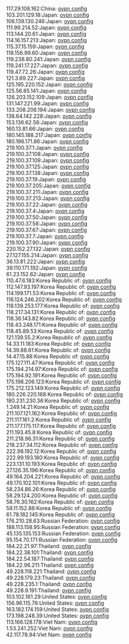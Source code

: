 117.29.108.162:China: [ovpn config](vpn/117_29_108_162.ovpn)  
103.201.129.18:Japan: [ovpn config](vpn/103_201_129_18.ovpn)  
106.139.130.246:Japan: [ovpn config](vpn/106_139_130_246.ovpn)  
111.99.214.52:Japan: [ovpn config](vpn/111_99_214_52.ovpn)  
113.144.20.61:Japan: [ovpn config](vpn/113_144_20_61.ovpn)  
114.16.157.213:Japan: [ovpn config](vpn/114_16_157_213.ovpn)  
115.37.15.159:Japan: [ovpn config](vpn/115_37_15_159.ovpn)  
118.156.99.60:Japan: [ovpn config](vpn/118_156_99_60.ovpn)  
119.238.80.241:Japan: [ovpn config](vpn/119_238_80_241.ovpn)  
119.241.17.227:Japan: [ovpn config](vpn/119_241_17_227.ovpn)  
119.47.72.26:Japan: [ovpn config](vpn/119_47_72_26.ovpn)  
121.3.69.227:Japan: [ovpn config](vpn/121_3_69_227.ovpn)  
125.195.220.152:Japan: [ovpn config](vpn/125_195_220_152.ovpn)  
125.56.85.141:Japan: [ovpn config](vpn/125_56_85_141.ovpn)  
126.203.152.109:Japan: [ovpn config](vpn/126_203_152_109.ovpn)  
131.147.221.99:Japan: [ovpn config](vpn/131_147_221_99.ovpn)  
133.208.206.194:Japan: [ovpn config](vpn/133_208_206_194.ovpn)  
138.64.142.228:Japan: [ovpn config](vpn/138_64_142_228.ovpn)  
153.136.62.56:Japan: [ovpn config](vpn/153_136_62_56.ovpn)  
160.13.81.66:Japan: [ovpn config](vpn/160_13_81_66.ovpn)  
180.145.188.217:Japan: [ovpn config](vpn/180_145_188_217.ovpn)  
180.196.171.86:Japan: [ovpn config](vpn/180_196_171_86.ovpn)  
219.100.37.1:Japan: [ovpn config](vpn/219_100_37_1.ovpn)  
219.100.37.108:Japan: [ovpn config](vpn/219_100_37_108.ovpn)  
219.100.37.109:Japan: [ovpn config](vpn/219_100_37_109.ovpn)  
219.100.37.125:Japan: [ovpn config](vpn/219_100_37_125.ovpn)  
219.100.37.138:Japan: [ovpn config](vpn/219_100_37_138.ovpn)  
219.100.37.19:Japan: [ovpn config](vpn/219_100_37_19.ovpn)  
219.100.37.205:Japan: [ovpn config](vpn/219_100_37_205.ovpn)  
219.100.37.211:Japan: [ovpn config](vpn/219_100_37_211.ovpn)  
219.100.37.213:Japan: [ovpn config](vpn/219_100_37_213.ovpn)  
219.100.37.22:Japan: [ovpn config](vpn/219_100_37_22.ovpn)  
219.100.37.4:Japan: [ovpn config](vpn/219_100_37_4.ovpn)  
219.100.37.50:Japan: [ovpn config](vpn/219_100_37_50.ovpn)  
219.100.37.58:Japan: [ovpn config](vpn/219_100_37_58.ovpn)  
219.100.37.67:Japan: [ovpn config](vpn/219_100_37_67.ovpn)  
219.100.37.7:Japan: [ovpn config](vpn/219_100_37_7.ovpn)  
219.100.37.90:Japan: [ovpn config](vpn/219_100_37_90.ovpn)  
220.152.27.132:Japan: [ovpn config](vpn/220_152_27_132.ovpn)  
27.127.155.214:Japan: [ovpn config](vpn/27_127_155_214.ovpn)  
36.13.81.222:Japan: [ovpn config](vpn/36_13_81_222.ovpn)  
39.110.171.192:Japan: [ovpn config](vpn/39_110_171_192.ovpn)  
61.23.152.62:Japan: [ovpn config](vpn/61_23_152_62.ovpn)  
110.47.6.183:Korea Republic of: [ovpn config](vpn/110_47_6_183.ovpn)  
112.147.93.197:Korea Republic of: [ovpn config](vpn/112_147_93_197.ovpn)  
114.199.171.53:Korea Republic of: [ovpn config](vpn/114_199_171_53.ovpn)  
116.124.246.202:Korea Republic of: [ovpn config](vpn/116_124_246_202.ovpn)  
118.139.253.177:Korea Republic of: [ovpn config](vpn/118_139_253_177.ovpn)  
118.217.34.131:Korea Republic of: [ovpn config](vpn/118_217_34_131.ovpn)  
118.36.143.82:Korea Republic of: [ovpn config](vpn/118_36_143_82.ovpn)  
118.43.248.171:Korea Republic of: [ovpn config](vpn/118_43_248_171.ovpn)  
118.45.89.53:Korea Republic of: [ovpn config](vpn/118_45_89_53.ovpn)  
121.139.55.2:Korea Republic of: [ovpn config](vpn/121_139_55_2.ovpn)  
14.33.11.183:Korea Republic of: [ovpn config](vpn/14_33_11_183.ovpn)  
14.39.88.61:Korea Republic of: [ovpn config](vpn/14_39_88_61.ovpn)  
14.47.15.88:Korea Republic of: [ovpn config](vpn/14_47_15_88.ovpn)  
175.127.111.47:Korea Republic of: [ovpn config](vpn/175_127_111_47.ovpn)  
175.194.214.97:Korea Republic of: [ovpn config](vpn/175_194_214_97.ovpn)  
175.194.92.191:Korea Republic of: [ovpn config](vpn/175_194_92_191.ovpn)  
175.198.206.123:Korea Republic of: [ovpn config](vpn/175_198_206_123.ovpn)  
175.212.123.149:Korea Republic of: [ovpn config](vpn/175_212_123_149.ovpn)  
180.226.220.168:Korea Republic of: [ovpn config](vpn/180_226_220_168.ovpn)  
180.231.230.36:Korea Republic of: [ovpn config](vpn/180_231_230_36.ovpn)  
1.249.14.21:Korea Republic of: [ovpn config](vpn/1_249_14_21.ovpn)  
211.107.121.162:Korea Republic of: [ovpn config](vpn/211_107_121_162.ovpn)  
211.117.161.2:Korea Republic of: [ovpn config](vpn/211_117_161_2.ovpn)  
211.177.175.117:Korea Republic of: [ovpn config](vpn/211_177_175_117.ovpn)  
211.193.45.8:Korea Republic of: [ovpn config](vpn/211_193_45_8.ovpn)  
211.218.96.31:Korea Republic of: [ovpn config](vpn/211_218_96_31.ovpn)  
218.237.34.112:Korea Republic of: [ovpn config](vpn/218_237_34_112.ovpn)  
222.98.192.12:Korea Republic of: [ovpn config](vpn/222_98_192_12.ovpn)  
222.99.193.180:Korea Republic of: [ovpn config](vpn/222_99_193_180.ovpn)  
223.131.10.193:Korea Republic of: [ovpn config](vpn/223_131_10_193.ovpn)  
27.126.35.196:Korea Republic of: [ovpn config](vpn/27_126_35_196.ovpn)  
49.164.204.221:Korea Republic of: [ovpn config](vpn/49_164_204_221.ovpn)  
49.170.102.101:Korea Republic of: [ovpn config](vpn/49_170_102_101.ovpn)  
58.234.86.26:Korea Republic of: [ovpn config](vpn/58_234_86_26.ovpn)  
58.29.124.200:Korea Republic of: [ovpn config](vpn/58_29_124_200.ovpn)  
58.76.30.162:Korea Republic of: [ovpn config](vpn/58_76_30_162.ovpn)  
59.11.152.88:Korea Republic of: [ovpn config](vpn/59_11_152_88.ovpn)  
61.78.182.145:Korea Republic of: [ovpn config](vpn/61_78_182_145.ovpn)  
176.210.28.63:Russian Federation: [ovpn config](vpn/176_210_28_63.ovpn)  
188.113.158.95:Russian Federation: [ovpn config](vpn/188_113_158_95.ovpn)  
45.135.135.153:Russian Federation: [ovpn config](vpn/45_135_135_153.ovpn)  
95.154.70.171:Russian Federation: [ovpn config](vpn/95_154_70_171.ovpn)  
184.22.21.97:Thailand: [ovpn config](vpn/184_22_21_97.ovpn)  
184.22.38.101:Thailand: [ovpn config](vpn/184_22_38_101.ovpn)  
184.22.54.187:Thailand: [ovpn config](vpn/184_22_54_187.ovpn)  
184.22.96.211:Thailand: [ovpn config](vpn/184_22_96_211.ovpn)  
49.228.118.221:Thailand: [ovpn config](vpn/49_228_118_221.ovpn)  
49.228.179.23:Thailand: [ovpn config](vpn/49_228_179_23.ovpn)  
49.228.235.1:Thailand: [ovpn config](vpn/49_228_235_1.ovpn)  
49.228.9.191:Thailand: [ovpn config](vpn/49_228_9_191.ovpn)  
103.102.161.29:United States: [ovpn config](vpn/103_102_161_29.ovpn)  
156.96.115.76:United States: [ovpn config](vpn/156_96_115_76.ovpn)  
163.182.174.159:United States: [ovpn config](vpn/163_182_174_159.ovpn)  
173.198.248.39:United States: [ovpn config](vpn/173_198_248_39.ovpn)  
113.166.128.178:Viet Nam: [ovpn config](vpn/113_166_128_178.ovpn)  
1.53.241.252:Viet Nam: [ovpn config](vpn/1_53_241_252.ovpn)  
42.117.78.94:Viet Nam: [ovpn config](vpn/42_117_78_94.ovpn)  
